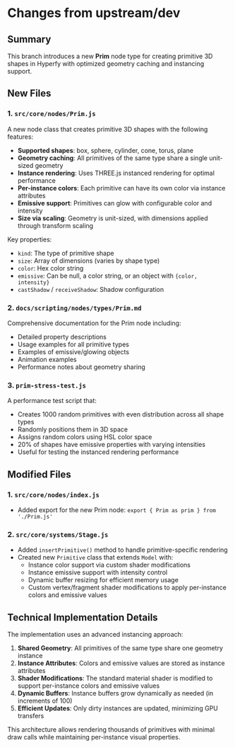 # Changes from upstream/dev

## Summary

This branch introduces a new **Prim** node type for creating primitive 3D shapes in Hyperfy with optimized geometry caching and instancing support.

## New Files

### 1. `src/core/nodes/Prim.js`
A new node class that creates primitive 3D shapes with the following features:
- **Supported shapes**: box, sphere, cylinder, cone, torus, plane
- **Geometry caching**: All primitives of the same type share a single unit-sized geometry
- **Instance rendering**: Uses THREE.js instanced rendering for optimal performance
- **Per-instance colors**: Each primitive can have its own color via instance attributes
- **Emissive support**: Primitives can glow with configurable color and intensity
- **Size via scaling**: Geometry is unit-sized, with dimensions applied through transform scaling

Key properties:
- `kind`: The type of primitive shape
- `size`: Array of dimensions (varies by shape type)
- `color`: Hex color string
- `emissive`: Can be null, a color string, or an object with `{color, intensity}`
- `castShadow` / `receiveShadow`: Shadow configuration

### 2. `docs/scripting/nodes/types/Prim.md`
Comprehensive documentation for the Prim node including:
- Detailed property descriptions
- Usage examples for all primitive types
- Examples of emissive/glowing objects
- Animation examples
- Performance notes about geometry sharing

### 3. `prim-stress-test.js`
A performance test script that:
- Creates 1000 random primitives with even distribution across all shape types
- Randomly positions them in 3D space
- Assigns random colors using HSL color space
- 20% of shapes have emissive properties with varying intensities
- Useful for testing the instanced rendering performance

## Modified Files

### 1. `src/core/nodes/index.js`
- Added export for the new Prim node: `export { Prim as prim } from './Prim.js'`

### 2. `src/core/systems/Stage.js`
- Added `insertPrimitive()` method to handle primitive-specific rendering
- Created new `Primitive` class that extends `Model` with:
  - Instance color support via custom shader modifications
  - Instance emissive support with intensity control
  - Dynamic buffer resizing for efficient memory usage
  - Custom vertex/fragment shader modifications to apply per-instance colors and emissive values

## Technical Implementation Details

The implementation uses an advanced instancing approach:
1. **Shared Geometry**: All primitives of the same type share one geometry instance
2. **Instance Attributes**: Colors and emissive values are stored as instance attributes
3. **Shader Modifications**: The standard material shader is modified to support per-instance colors and emissive values
4. **Dynamic Buffers**: Instance buffers grow dynamically as needed (in increments of 100)
5. **Efficient Updates**: Only dirty instances are updated, minimizing GPU transfers

This architecture allows rendering thousands of primitives with minimal draw calls while maintaining per-instance visual properties.